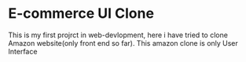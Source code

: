 # E-commerce UI Clone
This is my first projrct in web-devlopment, here i have tried to clone Amazon website(only front end so far).
This amazon clone is only User Interface

